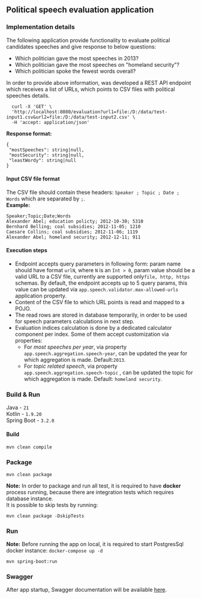 ## Political speech evaluation application

### Implementation details
The following application provide functionality to evaluate political candidates speeches and give response to below questions:
- Which politician gave the most speeches in 2013?
- Which politician gave the most speeches on "homeland security"?
- Which politician spoke the fewest words overall?
<p>
In order to provide above information, was developed a REST API endpoint which receives a list of URLs, which points to CSV files with political speeches details.<br>

```shell
  curl -X 'GET' \
  'http://localhost:8080/evaluation?url1=file:/D:/data/test-input1.csv&url2=file:/D:/data/test-input2.csv' \
  -H 'accept: application/json'
```
__Response format:__ <br>
```
{
 "mostSpeeches": string|null,
 "mostSecurity": string|null,
 "leastWordy": string|null
}
```

#### Input CSV file format
The CSV file should contain these headers: `Speaker ; Topic ; Date ; Words` which are separated by `;`.<br>
__Example:__

```
Speaker;Topic;Date;Words
Alexander Abel; education policty; 2012-10-30; 5310
Bernhard Belling; coal subsidies; 2012-11-05; 1210
Caesare Collins; coal subsidies; 2012-11-06; 1119
Alexander Abel; homeland security; 2012-12-11; 911
```

#### Execution steps
- Endpoint accepts query parameters in following form: param name should have format `urlN`, where `N` is an `Int > 0`, 
 param value should be a valid URL to a CSV file, currently are supported only`file, http, https` schemas.
 By default, the endpoint accepts up to 5 query params, this value can be updated via `app.speech.validator.max-allowed-urls` application property.
- Content of the CSV file to which URL points is read and mapped to a POJO.
- The read rows are stored in database temporarily, in order to be used for speech parameters calculations in next step.
- Evaluation indices calculation is done by a dedicated calculator component per index. Some of them accept customization via properties:
  - For *most speeches per year*, via property `app.speech.aggregation.speech-year`, can be updated the year for which aggregation is made.
  Default:`2013`.
  - For *topic related speech*, via property `app.speech.aggregation.speech-topic` , can be updated the topic for which aggregation is made.
  Default: `homeland security`.

### Build & Run
Java - `21`<br>
Kotlin - `1.9.20`<br>
Spring Boot - `3.2.0`

#### Build
```shell
mvn clean compile
```

### Package
```shell
mvn clean package
```
**Note:** In order to package and run all test, it is required to have __docker__ process running, because there are integration
tests which requires database instance.<br>
It is possible to skip tests by running:
```shell
mvn clean package -DskipTests
```

### Run
**Note:** Before running the app on local, it is required to start PostgresSql docker instance: `docker-compose up -d`
```shell
mvn spring-boot:run
```
### Swagger
After app startup, Swagger documentation will be available [here](http://localhost:8080/swagger-ui/index.html).